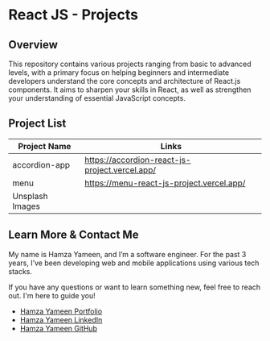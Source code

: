 # React JS - Projects

## Overview

This repository contains various projects ranging from basic to advanced levels, with a primary focus on helping beginners and intermediate developers understand the core concepts and architecture of React.js components. It aims to sharpen your skills in React, as well as strengthen your understanding of essential JavaScript concepts.

## Project List

| Project Name    | Links                                          |
| --------------- | ---------------------------------------------- |
| accordion-app   | https://accordion-react-js-project.vercel.app/ |
| menu            | https://menu-react-js-project.vercel.app/      |
| Unsplash Images |                                                |

## Learn More & Contact Me

My name is Hamza Yameen, and I’m a software engineer. For the past 3 years, I’ve been developing web and mobile applications using various tech stacks.

If you have any questions or want to learn something new, feel free to reach out. I'm here to guide you!

- [Hamza Yameen Portfolio](https://hamzayameen.com/)
- [Hamza Yameen LinkedIn](https://www.linkedin.com/in/hamza-yameen/)
- [Hamza Yameen GitHub](https://github.com/hamza-yameen)
